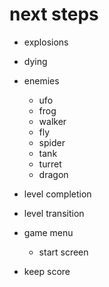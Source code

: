 # next steps

+ explosions
+ dying

+ enemies
  + ufo
  + frog
  + walker
  + fly
  + spider
  + tank
  + turret
  + dragon

+ level completion
+ level transition
+ game menu
  + start screen

+ keep score
